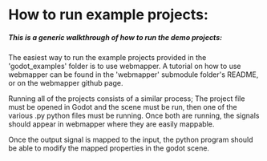 # How to run example projects:

##### This is a generic walkthrough of how to run the demo projects:

The easiest way to run the example projects provided in the 'godot_examples' folder is to use webmapper. A tutorial on how to use webmapper can be found in the 'webmapper' submodule folder's README, or on the webmapper github page.

Running all of the projects consists of a similar process; The project file must be opened in Godot and the scene must be run, then one of the various .py python files must be running. Once both are running, the signals should appear in webmapper where they are easily mappable.

Once the output signal is mapped to the input, the python program should be able to modify the mapped properties in the godot scene.